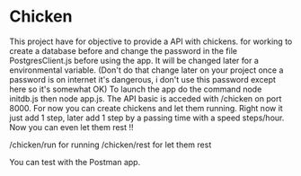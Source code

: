 # Chicken

This project have for objective to provide a API with chickens.
for working to create a database before and change the password in the file PostgresClient.js before using the app. It will be changed later for a environmental variable. (Don't do that change later on your project once a password is on internet it's dangerous, i don't use this password except here so it's somewhat OK)
To launch the app do the command node initdb.js then node app.js.
The API basic is acceded with /chicken on port 8000.
For now you can create chickens and let them running. Right now it just add 1 step, later add 1 step by a passing time with a speed steps/hour.
Now you can even let them rest !!

/chicken/run for running
/chicken/rest for let them rest

You can test with the Postman app.
